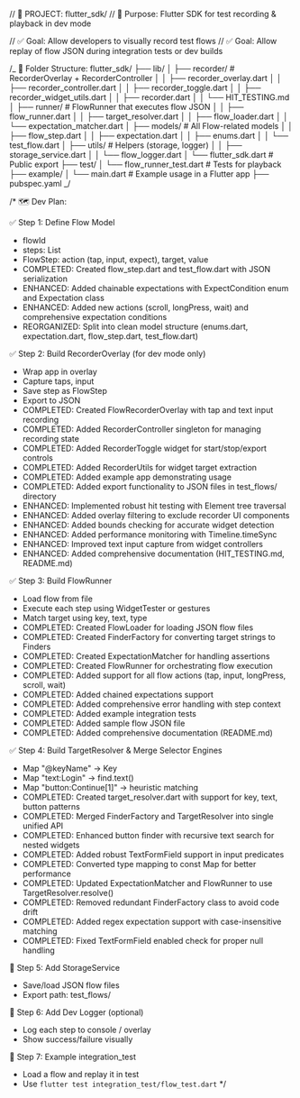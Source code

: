 // 📁 PROJECT: flutter_sdk/
// 🎯 Purpose: Flutter SDK for test recording & playback in dev mode

// ✅ Goal: Allow developers to visually record test flows
// ✅ Goal: Allow replay of flow JSON during integration tests or dev builds

/_
📁 Folder Structure:
flutter_sdk/
├── lib/
│ ├── recorder/ # RecorderOverlay + RecorderController
│ │ ├── recorder_overlay.dart
│ │ ├── recorder_controller.dart
│ │ ├── recorder_toggle.dart
│ │ ├── recorder_widget_utils.dart
│ │ ├── recorder.dart
│ │ └── HIT_TESTING.md
│ ├── runner/ # FlowRunner that executes flow JSON
│ │ ├── flow_runner.dart
│ │ ├── target_resolver.dart
│ │ ├── flow_loader.dart
│ │ └── expectation_matcher.dart
│ ├── models/ # All Flow-related models
│ │ ├── flow_step.dart
│ │ ├── expectation.dart
│ │ ├── enums.dart
│ │ └── test_flow.dart
│ ├── utils/ # Helpers (storage, logger)
│ │ ├── storage_service.dart
│ │ └── flow_logger.dart
│ └── flutter_sdk.dart # Public export
├── test/
│ └── flow_runner_test.dart # Tests for playback
├── example/
│ └── main.dart # Example usage in a Flutter app
├── pubspec.yaml
_/

/\*
🗺️ Dev Plan:

✅ Step 1: Define Flow Model

- flowId
- steps: List<FlowStep>
- FlowStep: action (tap, input, expect), target, value
- COMPLETED: Created flow_step.dart and test_flow.dart with JSON serialization
- ENHANCED: Added chainable expectations with ExpectCondition enum and Expectation class
- ENHANCED: Added new actions (scroll, longPress, wait) and comprehensive expectation conditions
- REORGANIZED: Split into clean model structure (enums.dart, expectation.dart, flow_step.dart, test_flow.dart)

✅ Step 2: Build RecorderOverlay (for dev mode only)

- Wrap app in overlay
- Capture taps, input
- Save step as FlowStep
- Export to JSON
- COMPLETED: Created FlowRecorderOverlay with tap and text input recording
- COMPLETED: Added RecorderController singleton for managing recording state
- COMPLETED: Added RecorderToggle widget for start/stop/export controls
- COMPLETED: Added RecorderUtils for widget target extraction
- COMPLETED: Added example app demonstrating usage
- COMPLETED: Added export functionality to JSON files in test_flows/ directory
- ENHANCED: Implemented robust hit testing with Element tree traversal
- ENHANCED: Added overlay filtering to exclude recorder UI components
- ENHANCED: Added bounds checking for accurate widget detection
- ENHANCED: Added performance monitoring with Timeline.timeSync
- ENHANCED: Improved text input capture from widget controllers
- ENHANCED: Added comprehensive documentation (HIT_TESTING.md, README.md)

✅ Step 3: Build FlowRunner

- Load flow from file
- Execute each step using WidgetTester or gestures
- Match target using key, text, type
- COMPLETED: Created FlowLoader for loading JSON flow files
- COMPLETED: Created FinderFactory for converting target strings to Finders
- COMPLETED: Created ExpectationMatcher for handling assertions
- COMPLETED: Created FlowRunner for orchestrating flow execution
- COMPLETED: Added support for all flow actions (tap, input, longPress, scroll, wait)
- COMPLETED: Added chained expectations support
- COMPLETED: Added comprehensive error handling with step context
- COMPLETED: Added example integration tests
- COMPLETED: Added sample flow JSON file
- COMPLETED: Added comprehensive documentation (README.md)

✅ Step 4: Build TargetResolver & Merge Selector Engines

- Map "@keyName" → Key
- Map "text:Login" → find.text()
- Map "button:Continue[1]" → heuristic matching
- COMPLETED: Created target_resolver.dart with support for key, text, button patterns
- COMPLETED: Merged FinderFactory and TargetResolver into single unified API
- COMPLETED: Enhanced button finder with recursive text search for nested widgets
- COMPLETED: Added robust TextFormField support in input predicates
- COMPLETED: Converted type mapping to const Map for better performance
- COMPLETED: Updated ExpectationMatcher and FlowRunner to use TargetResolver.resolve()
- COMPLETED: Removed redundant FinderFactory class to avoid code drift
- COMPLETED: Added regex expectation support with case-insensitive matching
- COMPLETED: Fixed TextFormField enabled check for proper null handling

🔹 Step 5: Add StorageService

- Save/load JSON flow files
- Export path: test_flows/

🔹 Step 6: Add Dev Logger (optional)

- Log each step to console / overlay
- Show success/failure visually

🔹 Step 7: Example integration_test

- Load a flow and replay it in test
- Use `flutter test integration_test/flow_test.dart`
  \*/
